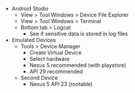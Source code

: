 - Android Studio
	- View > Tool Windows > Device File Explorer
	- View > Tool Windows > Terminal
	- Bottom tab > Logcat
		- See if sensitive data is stored in log files
- Emulated Devices
	- Tools > Device Manager
		- Create Virtual Device
		- Select hardware
		- Nexus 5 recommended (with playstore)
		- API 29 recommended
	- Second Device
		- Nexus 5 API 23 (rootable)